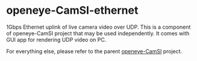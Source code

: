 # openeye-CamSI-ethernet
1Gbps Ethernet uplink of live camera video over UDP. This is a component of openeye-CamSI project that may be used independently. It comes with GUI app for rendering UDP video on PC.

For everything else, please refer to the parent [openeye-CamSI](https://github.com/chili-chips-ba/openeye-CamSI) project.